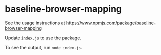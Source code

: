 # baseline-browser-mapping

See the usage instructions at https://www.npmjs.com/package/baseline-browser-mapping

Update [`index.js`](index.js) to use the package.

To see the output, run `node index.js`.
